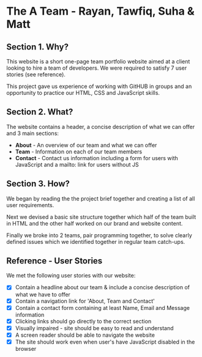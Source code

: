 # The A Team - Rayan, Tawfiq, Suha & Matt

## Section 1. Why?

This website is a short one-page team portfolio website aimed at a client looking to hire a team of developers. We were required to satisfy 7 user stories (see reference).

This project gave us experience of working with GitHUB in groups and an opportunity to practice our HTML, CSS and JavaScript skills.

## Section 2. What?

The website contains a header, a concise description of what we can offer and 3 main sections:

- **About** - An overview of our team and what we can offer
- **Team** - Information on each of our team members
- **Contact** - Contact us information including a form for users with JavaScript and a mailto: link for users without JS

## Section 3. How?

We began by reading the the project brief together and creating a list of all user requirements.

Next we devised a basic site structure together which half of the team built in HTML and the other half worked on our brand and website content.

Finally we broke into 2 teams, pair programming together, to solve clearly defined issues which we identified together in regular team catch-ups.

## Reference - User Stories

We met the following user stories with our website:

- [x] Contain a headline about our team & include a concise description of what we have to offer
- [x] Contain a navigation link for 'About, Team and Contact'
- [x] Contain a contact form containing at least Name, Email and Message information
- [x] Clicking links should go directly to the correct section
- [x] Visually impaired - site should be easy to read and understand
- [x] A screen reader should be able to navigate the website
- [x] The site should work even when user's have JavaScript disabled in the browser
